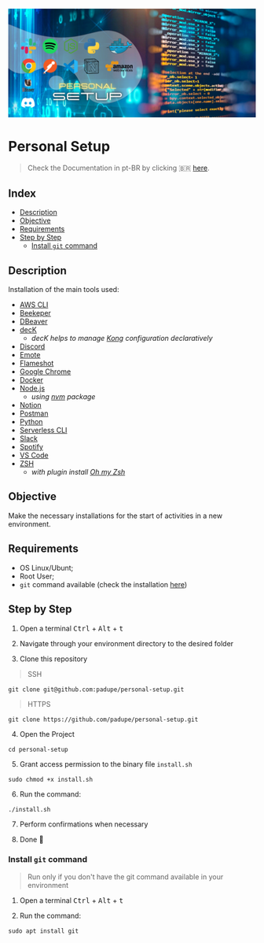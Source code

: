 ![img](https://github.com/padupe/personal-setup/blob/main/assets/setup.png)
# Personal Setup
> Check the Documentation in pt-BR by clicking 🇧🇷 [here](https://github.com/padupe/personal-setup/blob/main/docs/README-pt-BR.md 'here').

## Index
- [Description](#description)
- [Objective](#objective)
- [Requirements](#requirements)
- [Step by Step](#step-by-step)
    - [Install `git` command](#install-git-command) 

## Description
Installation of the main tools used:
- [AWS CLI](https://docs.aws.amazon.com/cli/latest/userguide/cli-chap-welcome.html)
- [Beekeper](https://www.beekeeperstudio.io/)
- [DBeaver](https://dbeaver.io/)
- [decK](https://docs.konghq.com/deck/)
    - *decK helps to manage [Kong](https://konghq.com/) configuration declaratively*
- [Discord](https://discord.com/)
- [Emote](https://snapcraft.io/install/emote/ubuntu)
- [Flameshot](https://flameshot.org/)
- [Google Chrome](https://www.google.com/intl/en/chrome/)
- [Docker](https://www.docker.com/)
- [Node.js](https://nodejs.org/en/)
    - *using [nvm](https://github.com/nvm-sh/nvm) package*
- [Notion](https://www.notion.so/)
- [Postman](https://www.postman.com/)
- [Python](https://www.python.org/)
- [Serverless CLI](https://www.serverless.com/framework/docs/providers/aws/cli-reference)
- [Slack](https://slack.com/)
- [Spotify](https://www.spotify.com/)
- [VS Code](https://code.visualstudio.com/)
- [ZSH](https://www.zsh.org/)
    - *with plugin install [Oh my Zsh](https://ohmyz.sh/)*

## Objective
Make the necessary installations for the start of activities in a new environment.

## Requirements
- OS Linux/Ubunt;
- Root User;
- `git` command available (check the installation [here](#install-git-command))

## Step by Step
1. Open a terminal
<kbd>Ctrl</kbd> + <kbd>Alt</kbd> + <kbd>t</kbd>

2. Navigate through your environment directory to the desired folder

3. Clone this repository

> SSH
```
git clone git@github.com:padupe/personal-setup.git
```

> HTTPS
```
git clone https://github.com/padupe/personal-setup.git
```

4. Open the Project
```
cd personal-setup
```

5. Grant access permission to the binary file `install.sh`
```
sudo chmod +x install.sh 
```

6. Run the command:
```
./install.sh
```

7. Perform confirmations when necessary

8. Done 🥳

### Install `git` command
> Run only if you don't have the git command available in your environment

1. Open a terminal
<kbd>Ctrl</kbd> + <kbd>Alt</kbd> + <kbd>t</kbd>

2. Run the command:
```
sudo apt install git
```
